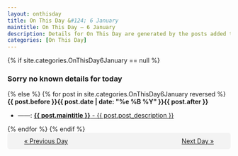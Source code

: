 ```yaml
---
layout: onthisday
title: On This Day &#124; 6 January
maintitle: On This Day — 6 January
description: Details for On This Day are generated by the posts added to the website so the content is subject to changes/updates over time.
categories: [On This Day]
---
```


{% if site.categories.OnThisDay6January == null %}
<h3>Sorry no known details for today</h3>
{% else %}
{% for post in site.categories.OnThisDay6January reversed %}
<strong>{{ post.before }}{{ post.date | date: "%e %B %Y" }}{{ post.after }}</strong>
<ul>
<li> ——: <a class="{{ post.class }}" href="{{ post.url }}"><strong>{{ post.maintitle }}</strong> - {{ post.post_description }}</a></li>
</ul>
{% endfor %}
{% endif %}
<br />
<div style="background-color: #f3f3f3; padding: 10px; border-radius: 5px; text-align: center; display: flex; justify-content: space-evenly;">
<a href="/onthisday/01/01-05">« Previous Day</a>
<span style="visibility:hidden;">[ Visit Leap Year February 29 ]</span>
<a href="/onthisday/01/01-07">Next Day »</a>
</div>
